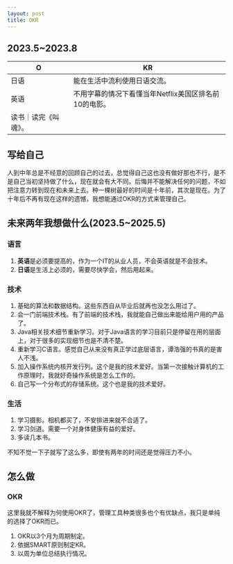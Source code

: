```yaml
---
layout: post
title: OKR
---
```


## 2023.5~2023.8

| O    | KR |
| -------- | ------- |
|日语  | 能在生活中流利使用日语交流。|
|英语 | 不用字幕的情况下看懂当年Netflix美国区排名前10的电影。|
|读书｜读完《叫魂》。|



## 写给自己

人到中年总是不经意的回顾自己的过去，总觉得自己这也没有做好那也不行，是不是自己当初坚持做了什么，现在就会有大不同。后悔并不能解决任何的问题，不如把注意力转到现在和未来上去。种一棵树最好的时间是十年前，其次是现在。为了十年后不再有现在这样的遗憾，我想能通过OKR的方式来管理自己。

## 未来两年我想做什么(2023.5~2025.5)

### 语言

1. **英语**是必须要提高的，作为一个IT的从业人员，不会英语就是不会技术。
2. **日语**是生活上必须的，需要尽快学会，然后用起来。

### 技术

1. 基础的算法和数据结构。这些东西自从毕业后就再也没怎么用过了。
2. 会一门前端技术栈。有了前端的技术栈，我就能自己做出来能给用户用的产品了。
3. Java相关技术细节重新学习。对于Java语言的学习目前只是停留在用的层面上，对于很多的实现细节也是不清不楚。
4. 重新学习C语言。感觉自己从来没有真正学过底层语言，谭浩强的书真的是害人不浅。
5. 加入操作系统内核开发行列。这个是我的技术爱好。当第一次接触计算机的工作原理时，我就好奇操作系统是怎么工作的。
6. 自己写一个分布式的存储系统。这个也是我的技术爱好。

### 生活

1. 学习摄影。相机都买了，不安排进来就不合适了。
2. 学习剑道。需要一个对身体健康有益的爱好。
3. 多读几本书。

不知不觉一下子就写了这么多，即使有两年的时间还是觉得压力不小。

## 怎么做

### OKR

这里我就不解释为何使用OKR了，管理工具种类很多也个有优缺点，我只是单纯的选择了OKR而已。

1. OKR以3个月为周期制定。
2. 依据SMART原则制定KR。
3. 以周为单位总结执行情况。